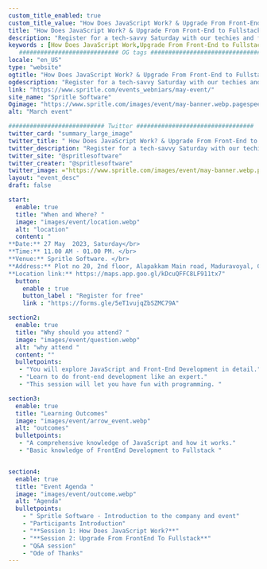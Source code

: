 ```yaml
---
custom_title_enabled: true
custom_title_value: "How Does JavaScript Work? & Upgrade From Front-End to Fullstack"
title: "How Does JavaScript Work? & Upgrade From Front-End to Fullstack"
description: "Register for a tech-savvy Saturday with our techies and follow an adventurous quest into JavaScript and Front-End development! "
keywords : [How Does JavaScript Work,Upgrade From Front-End to Fullstack,event]
   ############################ OG tags #################################
locale: "en_US"
type: "website"
ogtitle: "How Does JavaScript Work? & Upgrade From Front-End to Fullstack" 
ogdescription: "Register for a tech-savvy Saturday with our techies and follow an adventurous quest into JavaScript and Front-End development! "
link: "https://www.spritle.com/events_webniars/may-event/"
site_name: "Spritle Software" 
Ogimage: "https://www.spritle.com/images/event/may-banner.webp.pagespeed.ce.WkfbS_QTE-.webp"
alt: "March event" 

########################### Twitter #################################
twitter_card: "summary_large_image"
twitter_title: " How Does JavaScript Work? & Upgrade From Front-End to Fullstack" 
twitter_description: "Register for a tech-savvy Saturday with our techies and follow an adventurous quest into JavaScript and Front-End development! "
twitter_site: "@spritlesoftware"
twitter_creater: "@spritlesoftware"
twitter_image: ="https://www.spritle.com/images/event/may-banner.webp.pagespeed.ce.WkfbS_QTE-.webp"
layout: "event_desc"
draft: false

start:
  enable: true
  title: "When and Where? "
  image: "images/event/location.webp"
  alt: "location"
  content: "
**Date:** 27 May  2023, Saturday</br>
**Time:** 11.00 AM - 01.00 PM. </br>
**Venue:** Spritle Software. </br>
**Address:** Plot no 20, 2nd floor, Alapakkam Main road, Maduravoyal, Chennai, Tamil Nadu 600116.</br>
**Location link:** https://maps.app.goo.gl/kDcuQFFC8LF911tx7"
  button:
    enable : true
    button_label : "Register for free"
    link : "https://forms.gle/5eT1vujqZbSZMC79A"

section2:
  enable: true
  title: "Why should you attend? "
  image: "images/event/question.webp"
  alt: "why attend "
  content: ""
  bulletpoints:
   - "You will explore JavaScript and Front-End Development in detail."
   - "Learn to do front-end development like an expert."
   - "This session will let you have fun with programming. " 

section3:
  enable: true
  title: "Learning Outcomes"
  image: "images/event/arrow_event.webp"
  alt: "outcomes"
  bulletpoints:
   - "A comprehensive knowledge of JavaScript and how it works."
   - "Basic knowledge of FrontEnd Development to Fullstack "


section4:
  enable: true
  title: "Event Agenda "
  image: "images/event/outcome.webp"
  alt: "Agenda"
  bulletpoints:
    - " Spritle Software - Introduction to the company and event"
    - "Participants Introduction"
    - "**Session 1: How Does JavaScript Work?**"
    - "**Session 2: Upgrade From FrontEnd To Fullstack**"
    - "Q&A session"
    - "Ode of Thanks"
---
```

